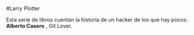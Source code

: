#Larry Plotter

Esta serie de libros cuentan la historia de un hacker de los que hay pocos.
**Alberto Casero** , Git Lover.


